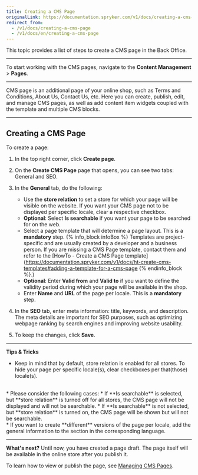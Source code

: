 ```yaml
---
title: Creating a CMS Page
originalLink: https://documentation.spryker.com/v1/docs/creating-a-cms-page
redirect_from:
  - /v1/docs/creating-a-cms-page
  - /v1/docs/en/creating-a-cms-page
---
```


This topic provides a list of steps to create a CMS page in the Back Office.
***
To start working with the CMS pages, navigate to the **Content Management** > **Pages**.
***
CMS page is an additional page of your online shop, such as Terms and Conditions, About Us, Contact Us, etc. Here you can create, publish, edit, and manage CMS pages, as well as add content item widgets coupled with the template and multiple CMS blocks. 
***
## Creating a CMS Page

To create a page:
1. In the top right corner, click **Create page**.
2. On the **Create CMS Page** page that opens, you can see two tabs: General and SEO.
3. In the **General** tab, do the following:
    * Use the **store relation** to set a store for which your page will be visible on the website. If you want your CMS page not to be displayed per specific locale, clear a respective checkbox. 
    * **Optional**: Select **Is searchable** if you want your page to be searched for on the web.
    * Select a page template that will determine a page layout. This is a **mandatory** step.
    {% info_block infoBox %}
Templates are project-specific and are usually created by a developer and a business person. If you are missing a CMS Page template, contact them and refer to the [HowTo - Create a CMS Page template](https://documentation.spryker.com/v1/docs/ht-create-cms-templates#adding-a-template-for-a-cms-page
{% endinfo_block %}.)
    * **Optional**: Enter **Valid from** and **Valid to** if you want to define the validity period during which your page will be available in the shop.
    * Enter **Name** and **URL** of the page per locale. This is a **mandatory** step.

4. In the **SEO** tab, enter meta information: title, keywords, and description. The meta details are important for SEO purposes, such as optimizing webpage ranking by search engines and improving website usability.
5. To keep the changes, click **Save**.
***
**Tips & Tricks**

* Keep in mind that by default, store relation is enabled for all stores. To hide your page per specific locale(s), clear checkboxes per that(those) locale(s).
</br>
* Please consider the following cases:
    * If **Is searchable** is selected, but **store relation** is turned off for all stores, the CMS page will not be displayed and will not be searchable.
    * If **Is searchable** is not selected, but **store relation** is turned on, the CMS page will be shown but will not be searchable.
 </br>
 * If you want to create **different** versions of the page per locale, add the general information to the section in the corresponding language.

***
**What's next?**
Until now, you have created a page draft. The page itself will be available in the online store after you publish it.

To learn how to view or publish the page, see [Managing CMS Pages](/docs/scos/dev/user-guides/201811.0/back-office-user-guide/content-management/pages/managing-cms-pa).

